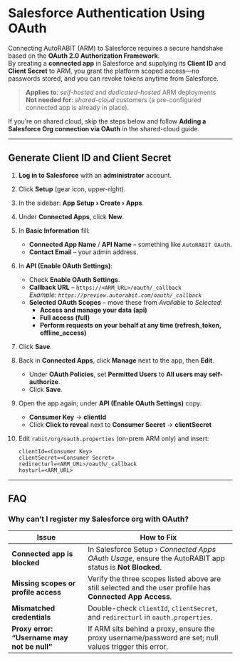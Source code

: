 # Salesforce Authentication Using OAuth

Connecting AutoRABIT (ARM) to Salesforce requires a secure handshake based on the **OAuth 2.0 Authorization Framework**.  
By creating a **connected app** in Salesforce and supplying its **Client ID** and **Client Secret** to ARM, you grant the platform scoped access—no passwords stored, and you can revoke tokens anytime from Salesforce.

> **Applies to**: *self-hosted* and *dedicated-hosted* ARM deployments  
> **Not needed for**: *shared-cloud* customers (a pre-configured connected app is already in place).

If you’re on shared cloud, skip the steps below and follow **Adding a Salesforce Org connection via OAuth** in the shared-cloud guide.

---

## Generate Client ID and Client Secret <a href="#to-get-the-salesforce-clientid-and-clientsecret-values" id="to-get-the-salesforce-clientid-and-clientsecret-values"></a>

1. **Log in to Salesforce** with an **administrator** account.  
2. Click **Setup** (gear icon, upper-right).  
3. In the sidebar: **App Setup › Create › Apps**.  
4. Under **Connected Apps**, click **New**.  
5. In **Basic Information** fill:  
   * **Connected App Name** / **API Name** – something like `AutoRABIT OAuth`.  
   * **Contact Email** – your admin address.  
6. In **API (Enable OAuth Settings)**:  
   * Check **Enable OAuth Settings**.  
   * **Callback URL** – `https://<ARM_URL>/oauth/_callback`  
     *Example: `https://preview.autorabit.com/oauth/_callback`*  
   * **Selected OAuth Scopes** – move these from *Available* to *Selected*:  
     * **Access and manage your data (api)**  
     * **Full access (full)**  
     * **Perform requests on your behalf at any time (refresh_token, offline_access)**  
7. Click **Save**.  
8. Back in **Connected Apps**, click **Manage** next to the app, then **Edit**.  
   * Under **OAuth Policies**, set **Permitted Users** to **All users may self-authorize**.  
   * Click **Save**.  
9. Open the app again; under **API (Enable OAuth Settings)** copy:  
   * **Consumer Key** → **clientId**  
   * Click **Click to reveal** next to **Consumer Secret** → **clientSecret**  
10. Edit `rabit/org/oauth.properties` (on-prem ARM only) and insert:  

    ```properties
    clientId=<Consumer Key>
    clientSecret=<Consumer Secret>
    redirecturl=<ARM_URL>/oauth/_callback
    hosturl=<ARM_URL>
    ```

---

## FAQ

### Why can’t I register my Salesforce org with OAuth? <a href="#why-am-i-unable-to-register-my-salesforce-org-using-an-oauth-connection" id="why-am-i-unable-to-register-my-salesforce-org-using-an-oauth-connection"></a>

| Issue | How to Fix |
| ----- | ---------- |
| **Connected app is blocked** | In Salesforce Setup › *Connected Apps OAuth Usage*, ensure the AutoRABIT app status is **Not Blocked**. |
| **Missing scopes or profile access** | Verify the three scopes listed above are still selected and the user profile has **Connected App Access**. |
| **Mismatched credentials** | Double-check `clientId`, `clientSecret`, and `redirecturl` in `oauth.properties`. |
| **Proxy error: “Username may not be null”** | If ARM sits behind a proxy, ensure the proxy username/password are set; null values trigger this error. |
